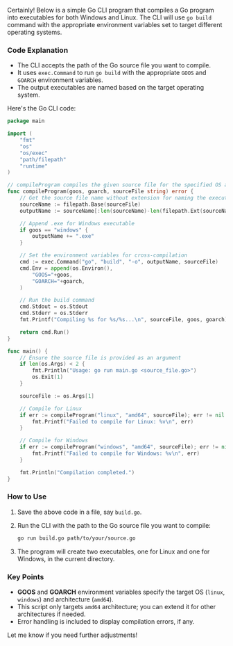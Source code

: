 Certainly! Below is a simple Go CLI program that compiles a Go program into executables for both Windows and Linux. The CLI will use `go build` command with the appropriate environment variables set to target different operating systems.

### Code Explanation
- The CLI accepts the path of the Go source file you want to compile.
- It uses `exec.Command` to run `go build` with the appropriate `GOOS` and `GOARCH` environment variables.
- The output executables are named based on the target operating system.

Here's the Go CLI code:

```go
package main

import (
	"fmt"
	"os"
	"os/exec"
	"path/filepath"
	"runtime"
)

// compileProgram compiles the given source file for the specified OS and architecture.
func compileProgram(goos, goarch, sourceFile string) error {
	// Get the source file name without extension for naming the executable
	sourceName := filepath.Base(sourceFile)
	outputName := sourceName[:len(sourceName)-len(filepath.Ext(sourceName))]

	// Append .exe for Windows executable
	if goos == "windows" {
		outputName += ".exe"
	}

	// Set the environment variables for cross-compilation
	cmd := exec.Command("go", "build", "-o", outputName, sourceFile)
	cmd.Env = append(os.Environ(),
		"GOOS="+goos,
		"GOARCH="+goarch,
	)

	// Run the build command
	cmd.Stdout = os.Stdout
	cmd.Stderr = os.Stderr
	fmt.Printf("Compiling %s for %s/%s...\n", sourceFile, goos, goarch)

	return cmd.Run()
}

func main() {
	// Ensure the source file is provided as an argument
	if len(os.Args) < 2 {
		fmt.Println("Usage: go run main.go <source_file.go>")
		os.Exit(1)
	}

	sourceFile := os.Args[1]

	// Compile for Linux
	if err := compileProgram("linux", "amd64", sourceFile); err != nil {
		fmt.Printf("Failed to compile for Linux: %v\n", err)
	}

	// Compile for Windows
	if err := compileProgram("windows", "amd64", sourceFile); err != nil {
		fmt.Printf("Failed to compile for Windows: %v\n", err)
	}

	fmt.Println("Compilation completed.")
}
```

### How to Use
1. Save the above code in a file, say `build.go`.
2. Run the CLI with the path to the Go source file you want to compile:

   ```bash
   go run build.go path/to/your/source.go
   ```

3. The program will create two executables, one for Linux and one for Windows, in the current directory.

### Key Points
- **GOOS** and **GOARCH** environment variables specify the target OS (`linux`, `windows`) and architecture (`amd64`).
- This script only targets `amd64` architecture; you can extend it for other architectures if needed.
- Error handling is included to display compilation errors, if any.

Let me know if you need further adjustments!